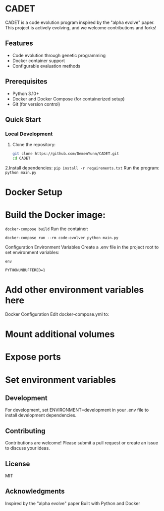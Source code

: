 # CADET

CADET is a code evolution program inspired by the "alpha evolve" paper. This project is actively evolving, and we welcome contributions and forks!

## Features

- Code evolution through genetic programming
- Docker container support
- Configurable evaluation methods

## Prerequisites

- Python 3.10+
- Docker and Docker Compose (for containerized setup)
- Git (for version control)

## Quick Start

### Local Development

1. Clone the repository:
   ```bash
   git clone https://github.com/DemenYunn/CADET.git
   cd CADET
   ```
2.Install dependencies:
```pip install -r requirements.txt```
Run the program:
```python main.py```

# Docker Setup

# Build the Docker image:

```docker-compose build```
Run the container:
```
docker-compose run --rm code-evolver python main.py
```
Configuration
Environment Variables
Create a .env file in the project root to set environment variables:
```
env
```

```PYTHONUNBUFFERED=1```

# Add other environment variables here
Docker Configuration
Edit docker-compose.yml to:

# Mount additional volumes
# Expose ports
# Set environment variables
## Development
For development, set ENVIRONMENT=development in your .env file to install development dependencies.

## Contributing
Contributions are welcome! Please submit a pull request or create an issue to discuss your ideas.

## License
MIT

## Acknowledgments
Inspired by the "alpha evolve" paper
Built with Python and Docker
